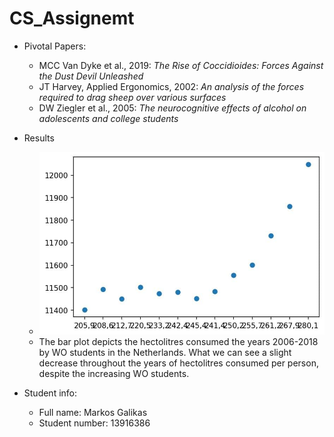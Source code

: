 # CS_Assignemt
- Pivotal Papers:
  - MCC Van Dyke et al., 2019: *The Rise of Coccidioides: Forces Against the Dust Devil Unleashed*
  - JT Harvey, Applied Ergonomics, 2002: *An analysis of the forces required to drag sheep over various surfaces*
  - DW Ziegler et al., 2005: *The neurocognitive effects of alcohol on adolescents and college students*

- Results
  - ![The Beer People](/plot.jpg)
  - The bar plot depicts the hectolitres consumed the years 2006-2018 by WO students in the Netherlands. What we can see a slight decrease throughout the years of hectolitres consumed per person, despite the increasing WO students.
  
- Student info:
  - Full name: Markos Galikas
  - Student number: 13916386

